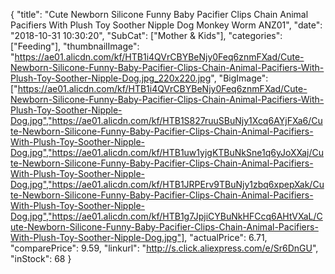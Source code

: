{
	"title": "Cute Newborn Silicone Funny Baby Pacifier Clips Chain Animal Pacifiers With Plush Toy Soother Nipple Dog Monkey Worm ANZ01",
	"date": "2018-10-31 10:30:20",
	"SubCat": ["Mother & Kids"],
	"categories": ["Feeding"],
	"thumbnailImage": "https://ae01.alicdn.com/kf/HTB1i4QVrCBYBeNjy0Feq6znmFXad/Cute-Newborn-Silicone-Funny-Baby-Pacifier-Clips-Chain-Animal-Pacifiers-With-Plush-Toy-Soother-Nipple-Dog.jpg_220x220.jpg",
	"BigImage": ["https://ae01.alicdn.com/kf/HTB1i4QVrCBYBeNjy0Feq6znmFXad/Cute-Newborn-Silicone-Funny-Baby-Pacifier-Clips-Chain-Animal-Pacifiers-With-Plush-Toy-Soother-Nipple-Dog.jpg","https://ae01.alicdn.com/kf/HTB1S827ruuSBuNjy1Xcq6AYjFXa6/Cute-Newborn-Silicone-Funny-Baby-Pacifier-Clips-Chain-Animal-Pacifiers-With-Plush-Toy-Soother-Nipple-Dog.jpg","https://ae01.alicdn.com/kf/HTB1uw1yjgKTBuNkSne1q6yJoXXaj/Cute-Newborn-Silicone-Funny-Baby-Pacifier-Clips-Chain-Animal-Pacifiers-With-Plush-Toy-Soother-Nipple-Dog.jpg","https://ae01.alicdn.com/kf/HTB1JRPErv9TBuNjy1zbq6xpepXak/Cute-Newborn-Silicone-Funny-Baby-Pacifier-Clips-Chain-Animal-Pacifiers-With-Plush-Toy-Soother-Nipple-Dog.jpg","https://ae01.alicdn.com/kf/HTB1g7JpjiCYBuNkHFCcq6AHtVXaL/Cute-Newborn-Silicone-Funny-Baby-Pacifier-Clips-Chain-Animal-Pacifiers-With-Plush-Toy-Soother-Nipple-Dog.jpg"],
	"actualPrice": 6.71,
	"comparePrice": 9.59,
	"linkurl": "http://s.click.aliexpress.com/e/Sr6DnGU",
	"inStock": 68
}
